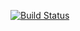 [![Build Status](https://travis-ci.org/grimd34th/Cloud9-docker.svg?branch=master)](https://travis-ci.org/grimd34th/Cloud9-docker)
